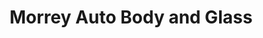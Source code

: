 ---
title: "Morrey Auto Body and Glass"
url: /burnaby/morrey-auto-body-and-glass/
shop: car repair
---